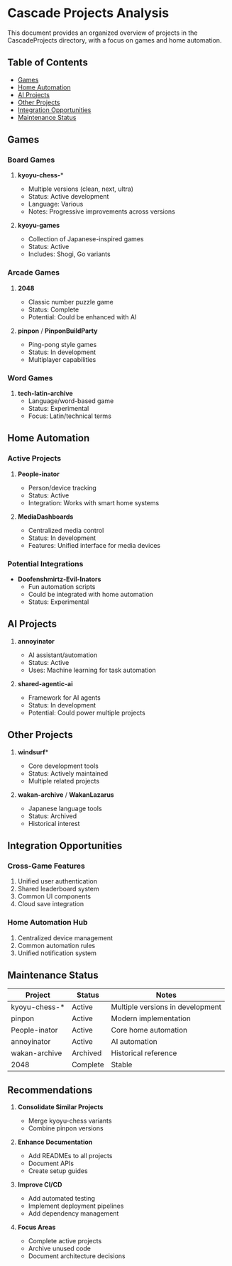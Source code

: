 # Cascade Projects Analysis

This document provides an organized overview of projects in the CascadeProjects directory, with a focus on games and home automation.

## Table of Contents
- [Games](#games)
- [Home Automation](#home-automation)
- [AI Projects](#ai-projects)
- [Other Projects](#other-projects)
- [Integration Opportunities](#integration-opportunities)
- [Maintenance Status](#maintenance-status)

## Games

### Board Games
1. **kyoyu-chess-***
   - Multiple versions (clean, next, ultra)
   - Status: Active development
   - Language: Various
   - Notes: Progressive improvements across versions

2. **kyoyu-games**
   - Collection of Japanese-inspired games
   - Status: Active
   - Includes: Shogi, Go variants

### Arcade Games
1. **2048**
   - Classic number puzzle game
   - Status: Complete
   - Potential: Could be enhanced with AI

2. **pinpon** / **PinponBuildParty**
   - Ping-pong style games
   - Status: In development
   - Multiplayer capabilities

### Word Games
1. **tech-latin-archive**
   - Language/word-based game
   - Status: Experimental
   - Focus: Latin/technical terms

## Home Automation

### Active Projects
1. **People-inator**
   - Person/device tracking
   - Status: Active
   - Integration: Works with smart home systems

2. **MediaDashboards**
   - Centralized media control
   - Status: In development
   - Features: Unified interface for media devices

### Potential Integrations
- **Doofenshmirtz-Evil-Inators**
  - Fun automation scripts
  - Could be integrated with home automation
  - Status: Experimental

## AI Projects

1. **annoyinator**
   - AI assistant/automation
   - Status: Active
   - Uses: Machine learning for task automation

2. **shared-agentic-ai**
   - Framework for AI agents
   - Status: In development
   - Potential: Could power multiple projects

## Other Projects

1. **windsurf***
   - Core development tools
   - Status: Actively maintained
   - Multiple related projects

2. **wakan-archive** / **WakanLazarus**
   - Japanese language tools
   - Status: Archived
   - Historical interest

## Integration Opportunities

### Cross-Game Features
1. Unified user authentication
2. Shared leaderboard system
3. Common UI components
4. Cloud save integration

### Home Automation Hub
1. Centralized device management
2. Common automation rules
3. Unified notification system

## Maintenance Status

| Project | Status | Notes |
|---------|--------|-------|
| kyoyu-chess-* | Active | Multiple versions in development |
| pinpon | Active | Modern implementation |
| People-inator | Active | Core home automation |
| annoyinator | Active | AI automation |
| wakan-archive | Archived | Historical reference |
| 2048 | Complete | Stable |

## Recommendations

1. **Consolidate Similar Projects**
   - Merge kyoyu-chess variants
   - Combine pinpon versions

2. **Enhance Documentation**
   - Add READMEs to all projects
   - Document APIs
   - Create setup guides

3. **Improve CI/CD**
   - Add automated testing
   - Implement deployment pipelines
   - Add dependency management

4. **Focus Areas**
   - Complete active projects
   - Archive unused code
   - Document architecture decisions
